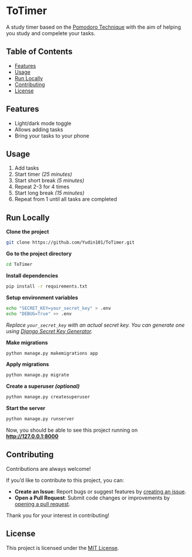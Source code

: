 
# ToTimer

A study timer based on the [Pomodoro Technique](https://en.wikipedia.org/wiki/Pomodoro_Technique) with the aim of helping you study and compelete your tasks.


## Table of Contents

- [Features](#features)
- [Usage](#usage)
- [Run Locally](#run-locally)
- [Contributing](#contributing)
- [License](#license)
## Features

- Light/dark mode toggle
- Allows adding tasks
- Bring your tasks to your phone


## Usage

1. Add tasks
1. Start timer *(25 minutes)*
1. Start short break *(5 minutes)*
1. Repeat 2-3 for 4 times
1. Start long break *(15 minutes)*
1. Repeat from 1 until all tasks are completed
## Run Locally

**Clone the project**

```bash
git clone https://github.com/Yudin101/ToTimer.git
```

**Go to the project directory**

```bash
cd ToTimer
```

**Install dependencies**

```bash
pip install -r requirements.txt
```

**Setup environment variables**

```bash
echo "SECRET_KEY=your_secret_key" > .env
echo "DEBUG=True" >> .env
```
*Replace `your_secret_key` with an actual secret key. You can generate one using [Django Secret Key Generator](https://djecrety.ir/).*

**Make migrations**

```bash
python manage.py makemigrations app
```

**Apply migrations**

```bash
python manage.py migrate
```

**Create a superuser *(optional)***

```bash
python manage.py createsuperuser
```

**Start the server**

```bash
python manage.py runserver
```
Now, you should be able to see this project running on **http://127.0.0.1:8000**

## Contributing


Contributions are always welcome!

If you’d like to contribute to this project, you can:

- **Create an Issue**: Report bugs or suggest features by [creating an issue](https://github.com/Yudin101/ToTimer/issues/new).
- **Open a Pull Request**: Submit code changes or improvements by [opening a pull request](https://github.com/Yudin101/ToTimer/pulls).

Thank you for your interest in contributing!


## License

This project is licensed under the [MIT License](https://github.com/Yudin101/ToTimer/blob/main/LICENSE).

